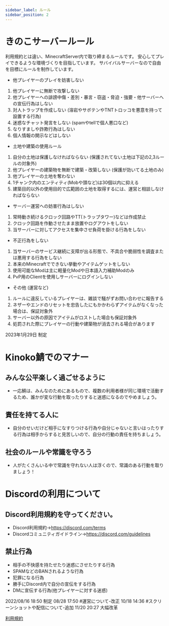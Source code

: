 ```yaml
---
sidebar_label: ルール
sidebar_position: 2
---
```


# きのこサーバールール
利用規約とは違い、MinecraftServer内で取り締まるルールです。
安心してプレイできるような環境づくりを目指しています。
サバイバルサーバーなので自由を目標にルールを制作しています。

+ 他プレイヤーのプレイを妨害しない
1. 他プレイヤーに無断で攻撃しない
2. 他プレイヤーへの誹謗中傷・差別・暴言・窃盗・脅迫・強要・他サーバーへの宣伝行為はしない
3. 対人トラップを作成しない (溶岩やサボテンやTNTトロッコを悪意を持って設置する行為)
4. 迷惑なチャット発言をしない (spamやtellで個人悪口など)
5. なりすましや詐欺行為はしない
6. 個人情報の開示などはしない

+ 土地や建築の使用ルール
1. 自分の土地は保護しなければならない (保護されてない土地は下記の2,3ルールの対象外)
2. 他プレイヤーの建築物を無断で建築・改築しない (保護が効いてる土地のみ)
3. 他プレイヤーの土地を奪わない
4. 1チャンク内のエンティティ(Mobや頭など)は30個以内に抑える
5. 建築目的以外の使用目的で広範囲の土地を取得するには、運営と相談しなければならない

+ サーバー運営への妨害行為はしない
1. 常時動き続けるクロック回路やTT(トラップタワー)などは作成禁止
2. クロック回路を作動させたまま放置やログアウトをしない
3. 当サーバーに対してアクセスを集中させ負荷を掛ける行為をしない

+ 不正行為をしない
1. 当サーバーのサービス継続に支障が出る形態で、不具合や脆弱性を調査または悪用する行為をしない
2. 本来のMinecraftでできない挙動やアイテムゲットをしない
3. 使用可能なModは主に軽量化Modや日本語入力補助Modのみ
4. PvP用のClientを使用しサーバーにログインしない

+ その他 (運営など)
1. ルールに違反しているプレイヤーは、雑談で騒がずお問い合わせに報告する
2. ネザーやエンドのリセットを忠告したにもかかわらずアイテムがなくなった場合は、保証対象外
3. サーバー以外の原因でアイテムがロストした場合も保証対象外
4. 処罰された際にプレイヤーの行動や建築物が消去される場合があります

2023年1月29日 制定

# Kinoko鯖でのマナー

## みんな公平楽しく過ごせるように
- 一応鯖は、みんなのためにあるもので、複数の利用者様が同じ環境で活動するため、誰かが変な行動を取ったりすると迷惑になるのでやめましょう。

## 責任を持てる人に
- 自分のせいだけど相手になすりつける行為や自分じゃないと言いはったりする行為は相手からすると見苦しいので、自分の行動の責任を持ちましょう。

## 社会のルールや常識を守ろう
- 人がたくさんいる中で常識を守れない人は浮くので、常識のある行動を取りましょう！

# Discordの利用について

## Discord利用規約を守ってください。
- Discord利用規約→https://discord.com/terms
- Discordコミュニティガイドライン→https://discord.com/guidelines

## 禁止行為
- 相手の不快感を持たせたり迷惑にさせたりする行為
- SPAMなどのBANされるような行為
- 犯罪になる行為
- 勝手にDiscord内で自分の宣伝をする行為
- DMに宣伝する行為(他プレイヤーに対する迷惑)

2022/08/16 18:50 制定
08/28 17:50 #運営について-改正
10/18 14:36 #スクリーンショットや配信について-追加
11/20 20:27 大幅改革

[利用規約](tos.md)
